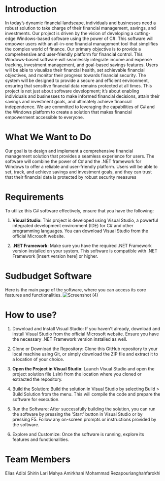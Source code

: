 # Introduction
In today’s dynamic financial landscape, individuals and businesses need a robust solution
to take charge of their financial management, savings, and investments. Our project is
driven by the vision of developing a cutting-edge Windows-based software using the power
of C#. This software will empower users with an all-in-one financial management tool
that simplifies the complex world of finance.
Our primary objective is to provide a comprehensive and user-friendly platform for
financial control. This Windows-based software will seamlessly integrate income and
expense tracking, investment management, and goal-based savings features. Users will
be able to visualize their financial health, set achievable financial objectives, and monitor
their progress towards financial security. The system will be designed to provide a secure
and efficient environment, ensuring that sensitive financial data remains protected at all
times.
This project is not just about software development; it’s about enabling individuals
and businesses to make informed financial decisions, attain their savings and investment
goals, and ultimately achieve financial independence. We are committed to leveraging the
capabilities of C# and the Windows platform to create a solution that makes financial
empowerment accessible to everyone.
# What We Want to Do
Our goal is to design and implement a comprehensive financial management solution that
provides a seamless experience for users. The software will combine the power of C# and
the .NET framework for Windows to offer a reliable and user-friendly platform. Users will
be able to set, track, and achieve savings and investment goals, and they can trust that
their financial data is protected by robust security measures

# Requirements
To utilize this C# software effectively, ensure that you have the following:

1. **Visual Studio**: This project is developed using Visual Studio, a powerful integrated development environment (IDE) for C# and other programming languages. You can download Visual Studio from the official Microsoft website.

2. **.NET Framework**: Make sure you have the required .NET Framework version installed on your system. This software is compatible with .NET Framework [insert version here] or higher.
   

# Sudbudget Software
Here is the main page of the software, where you can access its core features and functionalities.
![Screenshot (4)](https://github.com/rezapourian/studbudget/assets/84806693/3eb12ca3-f0fe-4b0f-abf0-7a50f8965378)

# How to use?
1. Download and Install Visual Studio: If you haven't already, download and install Visual Studio from the official Microsoft website. Ensure you have the necessary .NET Framework version installed as well.

2. Clone or Download the Repository: Clone this GitHub repository to your local machine using Git, or simply download the ZIP file and extract it to a location of your choice.

3. **Open the Project in Visual Studio**: Launch Visual Studio and open the project solution file (.sln) from the location where you cloned or extracted the repository.

4. Build the Solution: Build the solution in Visual Studio by selecting Build > Build Solution from the menu. This will compile the code and prepare the software for execution.

5. Run the Software: After successfully building the solution, you can run the software by pressing the 'Start' button in Visual Studio or by pressing F5. Follow any on-screen prompts or instructions provided by the software.

6. Explore and Customize: Once the software is running, explore its features and functionalities.

# Team Members
Elias Adibi
Shirin Lari
Mahya Amirkhani
Mohammad Rezapourianghahfarokhi

